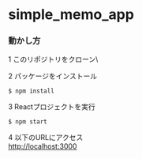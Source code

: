 # simple_memo_app

### 動かし方

1 このリポジトリをクローン\

2 パッケージをインストール
```
$ npm install
```
3 Reactプロジェクトを実行
```
$ npm start
```
4 以下のURLにアクセス\
[http://localhost:3000](http://localhost:3000)

